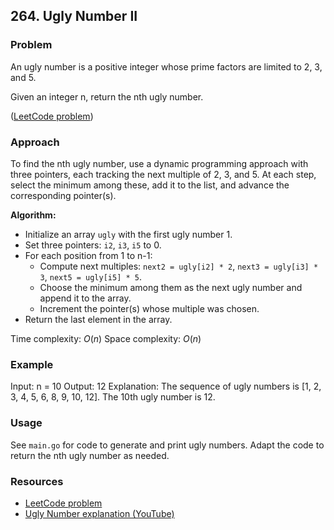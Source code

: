
## 264. Ugly Number II


### Problem

An ugly number is a positive integer whose prime factors are limited to 2, 3, and 5.

Given an integer n, return the nth ugly number.

([LeetCode problem](https://leetcode.com/problems/ugly-number-ii/description/))

### Approach



To find the nth ugly number, use a dynamic programming approach with three pointers, each tracking the next multiple of 2, 3, and 5. At each step, select the minimum among these, add it to the list, and advance the corresponding pointer(s).

**Algorithm:**

- Initialize an array `ugly` with the first ugly number 1.
- Set three pointers: `i2`, `i3`, `i5` to 0.
- For each position from 1 to n-1:
	- Compute next multiples: `next2 = ugly[i2] * 2`, `next3 = ugly[i3] * 3`, `next5 = ugly[i5] * 5`.
	- Choose the minimum among them as the next ugly number and append it to the array.
	- Increment the pointer(s) whose multiple was chosen.
- Return the last element in the array.

Time complexity: $O(n)$
Space complexity: $O(n)$



### Example

Input: n = 10
Output: 12
Explanation: The sequence of ugly numbers is [1, 2, 3, 4, 5, 6, 8, 9, 10, 12]. The 10th ugly number is 12.



### Usage

See `main.go` for code to generate and print ugly numbers. Adapt the code to return the nth ugly number as needed.

### Resources

- [LeetCode problem](https://leetcode.com/problems/ugly-number-ii/description/)
- [Ugly Number explanation (YouTube)](https://youtu.be/1pj2a5bmziY?si=YZaVZ6J9iSPdAg7p)
